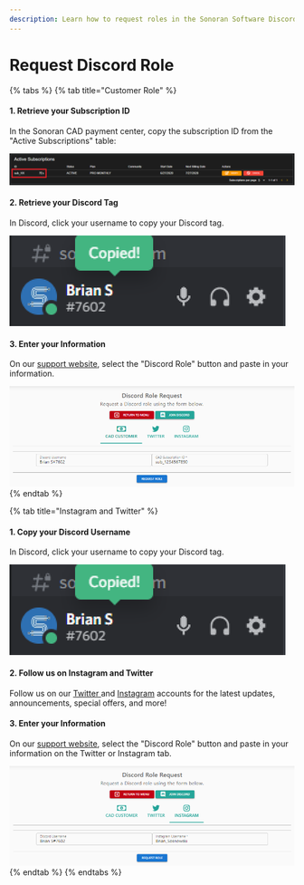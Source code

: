 ```yaml
---
description: Learn how to request roles in the Sonoran Software Discord server.
---
```


# Request Discord Role

{% tabs %}
{% tab title="Customer Role" %}
#### 1. Retrieve your Subscription ID

In the Sonoran CAD payment center, copy the subscription ID from the "Active Subscriptions" table:

![Sonoran CAD&apos;s Payment Center](../../.gitbook/assets/image%20%2841%29.png)

#### 2. Retrieve your Discord Tag

In Discord, click your username to copy your Discord tag.

![Copy Discord Tag](../../.gitbook/assets/image%20%2842%29.png)

#### 3. Enter your Information

On our [support website](https://support.sonoransoftware.com), select the "Discord Role" button and paste in your information.

![Sonoran Support - Request Discord Role](../../.gitbook/assets/image%20%2862%29.png)
{% endtab %}

{% tab title="Instagram and Twitter" %}
#### 1. Copy your Discord Username

In Discord, click your username to copy your Discord tag.

![Copy Discord Tag](../../.gitbook/assets/image%20%2842%29.png)

#### 2. Follow us on Instagram and Twitter

Follow us on our [Twitter ](https://twitter.com/sonoransoftware)and [Instagram](https://www.instagram.com/sonoransoftware/) accounts for the latest updates, announcements, special offers, and more!

#### 3. Enter your Information

On our [support website](https://support.sonoransoftware.com), select the "Discord Role" button and paste in your information on the Twitter or Instagram tab.

![Sonoran Support - Request Role](../../.gitbook/assets/image%20%2861%29.png)
{% endtab %}
{% endtabs %}

